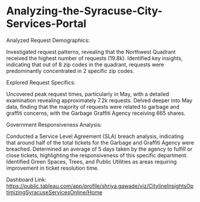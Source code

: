 # Analyzing-the-Syracuse-City-Services-Portal

Analyzed Request Demographics:

Investigated request patterns, revealing that the Northwest Quadrant received the highest number of requests (19.8k).
Identified key insights, indicating that out of 8 zip codes in the quadrant, requests were predominantly concentrated in 2 specific zip codes.

Explored Request Specifics:

Uncovered peak request times, particularly in May, with a detailed examination revealing approximately 7.2k requests.
Delved deeper into May data, finding that the majority of requests were related to garbage and graffiti concerns, with the Garbage Graffiti Agency receiving 665 shares.

Government Responsiveness Analysis:

Conducted a Service Level Agreement (SLA) breach analysis, indicating that around half of the total tickets for the Garbage and Graffiti Agency were breached.
Determined an average of 5 days taken by the agency to fulfill or close tickets, highlighting the responsiveness of this specific department.
Identified Green Spaces, Trees, and Public Utilities as areas requiring improvement in ticket resolution time.

Dashboard Link: https://public.tableau.com/app/profile/shriya.gawade/viz/CitylineInsightsOptimizingSyracuseServicesOnline/Home
